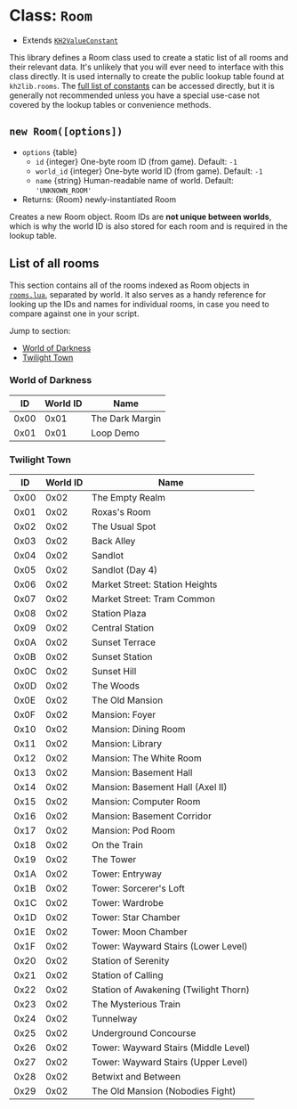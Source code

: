 # Class: `Room` <!-- omit in toc -->

- Extends [`KH2ValueConstant`][kh2valueconstant]

This library defines a Room class used to create a static list of all rooms and their relevant data.
It's unlikely that you will ever need to interface with this class directly.
It is used internally to create the public lookup table found at `kh2lib.rooms`.
The [full list of constants][constants] can be accessed directly, but it is generally not recommended
unless you have a special use-case not covered by the lookup tables or convenience methods.

## `new Room([options])` <!-- omit in toc -->

- `options` {table}
  - `id` {integer} One-byte room ID (from game). Default: `-1`
  - `world_id` {integer} One-byte world ID (from game). Default: `-1`
  - `name` {string} Human-readable name of world. Default: `'UNKNOWN_ROOM'`
- Returns: {Room} newly-instantiated Room

Creates a new Room object. Room IDs are **not unique between worlds**, which is why the
world ID is also stored for each room and is required in the lookup table.

## List of all rooms <!-- omit in toc -->

This section contains all of the rooms indexed as Room objects in [`rooms.lua`][rooms_code],
separated by world. It also serves as a handy reference for looking up the IDs and names
for individual rooms, in case you need to compare against one in your script.

Jump to section:

- [World of Darkness](#world-of-darkness)
- [Twilight Town](#twilight-town)

### World of Darkness

| ID   | World ID | Name            |
| ---- | -------- | --------------- |
| 0x00 | 0x01     | The Dark Margin |
| 0x01 | 0x01     | Loop Demo       |

### Twilight Town

| ID   | World ID | Name                                  |
| ---- | -------- | ------------------------------------- |
| 0x00 | 0x02     | The Empty Realm                       |
| 0x01 | 0x02     | Roxas's Room                          |
| 0x02 | 0x02     | The Usual Spot                        |
| 0x03 | 0x02     | Back Alley                            |
| 0x04 | 0x02     | Sandlot                               |
| 0x05 | 0x02     | Sandlot (Day 4)                       |
| 0x06 | 0x02     | Market Street: Station Heights        |
| 0x07 | 0x02     | Market Street: Tram Common            |
| 0x08 | 0x02     | Station Plaza                         |
| 0x09 | 0x02     | Central Station                       |
| 0x0A | 0x02     | Sunset Terrace                        |
| 0x0B | 0x02     | Sunset Station                        |
| 0x0C | 0x02     | Sunset Hill                           |
| 0x0D | 0x02     | The Woods                             |
| 0x0E | 0x02     | The Old Mansion                       |
| 0x0F | 0x02     | Mansion: Foyer                        |
| 0x10 | 0x02     | Mansion: Dining Room                  |
| 0x11 | 0x02     | Mansion: Library                      |
| 0x12 | 0x02     | Mansion: The White Room               |
| 0x13 | 0x02     | Mansion: Basement Hall                |
| 0x14 | 0x02     | Mansion: Basement Hall (Axel II)      |
| 0x15 | 0x02     | Mansion: Computer Room                |
| 0x16 | 0x02     | Mansion: Basement Corridor            |
| 0x17 | 0x02     | Mansion: Pod Room                     |
| 0x18 | 0x02     | On the Train                          |
| 0x19 | 0x02     | The Tower                             |
| 0x1A | 0x02     | Tower: Entryway                       |
| 0x1B | 0x02     | Tower: Sorcerer's Loft                |
| 0x1C | 0x02     | Tower: Wardrobe                       |
| 0x1D | 0x02     | Tower: Star Chamber                   |
| 0x1E | 0x02     | Tower: Moon Chamber                   |
| 0x1F | 0x02     | Tower: Wayward Stairs (Lower Level)   |
| 0x20 | 0x02     | Station of Serenity                   |
| 0x21 | 0x02     | Station of Calling                    |
| 0x22 | 0x02     | Station of Awakening (Twilight Thorn) |
| 0x23 | 0x02     | The Mysterious Train                  |
| 0x24 | 0x02     | Tunnelway                             |
| 0x25 | 0x02     | Underground Concourse                 |
| 0x26 | 0x02     | Tower: Wayward Stairs (Middle Level)  |
| 0x27 | 0x02     | Tower: Wayward Stairs (Upper Level)   |
| 0x28 | 0x02     | Betwixt and Between                   |
| 0x29 | 0x02     | The Old Mansion (Nobodies Fight)      |

<!-- Reference links -->
[constants]: /docs/reference/constants/README.md
[rooms_code]: /io_packages/kh2lib/constants/rooms.lua
[kh2valueconstant]: /docs/reference/constants/kh2valueconstant.lua
